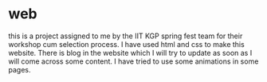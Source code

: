 # web
this is a project assigned to me by the IIT KGP  spring fest team for their workshop cum selection process. I have used html and css to make this
website. There is blog in the website which I will try to update as soon as I will come across some content. I have tried to use some animations in 
some pages.
